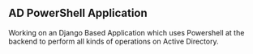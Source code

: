## AD PowerShell Application

Working on an Django Based Application which uses Powershell at the backend to perform all kinds of operations on Active Directory.
